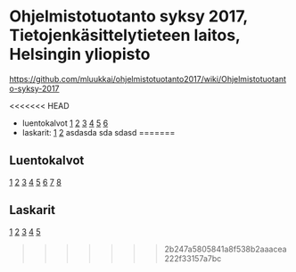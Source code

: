 # Ohjelmistotuotanto syksy 2017, Tietojenkäsittelytieteen laitos, Helsingin yliopisto

<https://github.com/mluukkai/ohjelmistotuotanto2017/wiki/Ohjelmistotuotanto-syksy-2017>

<<<<<<< HEAD
* luentokalvot [1](https://github.com/mluukkai/ohjelmistotuotanto2017/blob/master/kalvot/luento1.pdf?raw=true) [2](https://github.com/mluukkai/ohjelmistotuotanto2017/blob/master/kalvot/luento2.pdf?raw=true) [3](https://github.com/mluukkai/ohjelmistotuotanto2017/blob/master/kalvot/luento3.pdf?raw=true) [4](https://github.com/mluukkai/ohjelmistotuotanto2017/blob/master/kalvot/luento4.pdf?raw=true) [5](https://github.com/mluukkai/ohjelmistotuotanto2017/blob/master/kalvot/luento5.pdf?raw=true) 
[6](https://github.com/mluukkai/ohjelmistotuotanto2017/blob/master/kalvot/luento6.pdf?raw=true) 
* laskarit: [1](https://github.com/mluukkai/ohjelmistotuotanto2017/blob/master/laskarit/1.md) [2](https://github.com/mluukkai/ohjelmistotuotanto2017/blob/master/laskarit/2.md) 
asdasda
sda
sdasd
=======
## Luentokalvot

[1](https://github.com/mluukkai/ohjelmistotuotanto2017/blob/master/kalvot/luento1.pdf?raw=true)
[2](https://github.com/mluukkai/ohjelmistotuotanto2017/blob/master/kalvot/luento2.pdf?raw=true)
[3](https://github.com/mluukkai/ohjelmistotuotanto2017/blob/master/kalvot/luento3.pdf?raw=true)
[4](https://github.com/mluukkai/ohjelmistotuotanto2017/blob/master/kalvot/luento4.pdf?raw=true)
[5](https://github.com/mluukkai/ohjelmistotuotanto2017/blob/master/kalvot/luento5.pdf?raw=true)
[6](https://github.com/mluukkai/ohjelmistotuotanto2017/blob/master/kalvot/luento6.pdf?raw=true)
[7](https://github.com/mluukkai/ohjelmistotuotanto2017/blob/master/kalvot/luento7.pdf?raw=true)
[8](https://github.com/mluukkai/ohjelmistotuotanto2017/blob/master/kalvot/luento8.pdf?raw=true)


## Laskarit

[1](https://github.com/mluukkai/ohjelmistotuotanto2017/blob/master/laskarit/1.md)
[2](https://github.com/mluukkai/ohjelmistotuotanto2017/blob/master/laskarit/2.md)
[3](https://github.com/mluukkai/ohjelmistotuotanto2017/blob/master/laskarit/3.md)
[4](https://github.com/mluukkai/ohjelmistotuotanto2017/blob/master/laskarit/4.md)
[5](https://github.com/mluukkai/ohjelmistotuotanto2017/blob/master/laskarit/5.md)
>>>>>>> 2b247a5805841a8f538b2aaacea222f33157a7bc
